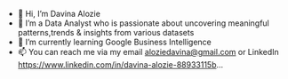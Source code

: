 - 👋 Hi, I’m Davina Alozie
- 👀 I’m a Data Analyst who is passionate about uncovering meaningful patterns,trends & insights from various datasets
- 🌱 I’m currently learning Google Business Intelligence
- 📫 You can reach me via my email aloziedavina@gmail.com or LinkedIn https://www.linkedin.com/in/davina-alozie-88933115b...

<!---
DavinaAlozie/DavinaAlozie is a ✨ special ✨ repository because its `README.md` (this file) appears on your GitHub profile.
You can click the Preview link to take a look at your changes.
--->
